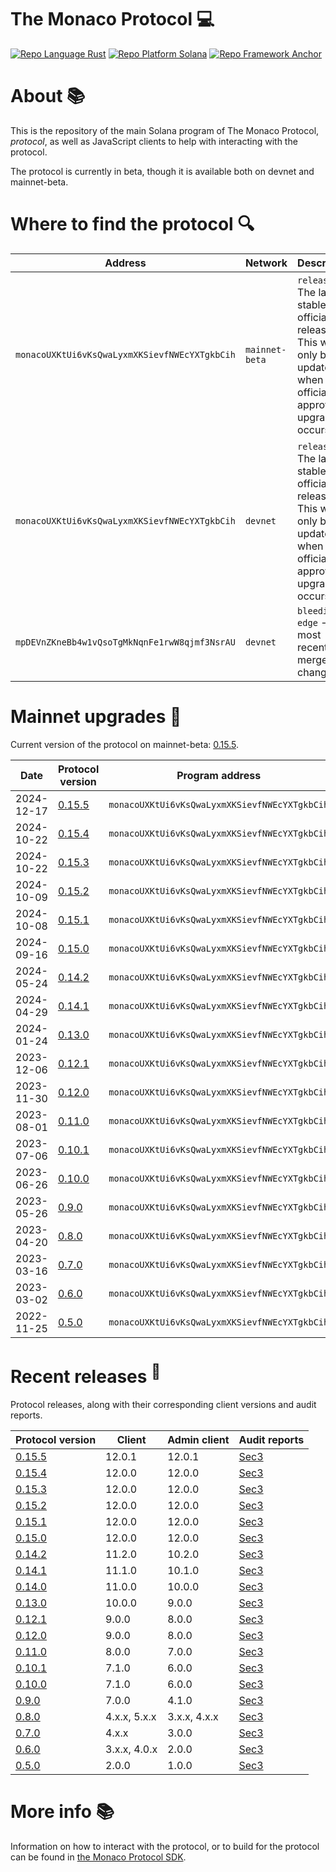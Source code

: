 # The Monaco Protocol :computer:

<a href="https://doc.rust-lang.org/std/"><img alt="Repo Language Rust"  src="http://img.shields.io/badge/language-rust-orange"></a>
<a href="https://docs.solana.com/developing/programming-model/overview"><img alt="Repo Platform Solana"  src="http://img.shields.io/badge/platform-solana-blue"></a>
<a href="https://github.com/coral-xyz/anchor"><img alt="Repo Framework Anchor"  src="http://img.shields.io/badge/framework-anchor-9cf"></a><br/>

# About :books:

This is the repository of the main Solana program of The Monaco Protocol, _protocol_, as well as JavaScript clients to help with interacting with the protocol.

The protocol is currently in beta, though it is available both on devnet and mainnet-beta.

# Where to find the protocol :mag:

| Address                                       | Network        | Description                                                                                                         |
|-----------------------------------------------|----------------|---------------------------------------------------------------------------------------------------------------------|
| `monacoUXKtUi6vKsQwaLyxmXKSievfNWEcYXTgkbCih` | `mainnet-beta` | `release` - The latest stable official release. This will only be updated when an official approved upgrade occurs. |
| `monacoUXKtUi6vKsQwaLyxmXKSievfNWEcYXTgkbCih` | `devnet`       | `release` - The latest stable official release. This will only be updated when an official approved upgrade occurs. |
| `mpDEVnZKneBb4w1vQsoTgMkNqnFe1rwW8qjmf3NsrAU` | `devnet`       | `bleeding-edge` - The most recently merged changes.                                                                 |

# Mainnet upgrades :satellite:

Current version of the protocol on mainnet-beta: [0.15.5](https://github.com/MonacoProtocol/protocol/releases/tag/v0.15.5).

| Date       | Protocol version                                                          | Program address                               |
|------------|---------------------------------------------------------------------------|-----------------------------------------------|
| 2024-12-17 | [0.15.5](https://github.com/MonacoProtocol/protocol/releases/tag/v0.15.5) | `monacoUXKtUi6vKsQwaLyxmXKSievfNWEcYXTgkbCih` |
| 2024-10-22 | [0.15.4](https://github.com/MonacoProtocol/protocol/releases/tag/v0.15.4) | `monacoUXKtUi6vKsQwaLyxmXKSievfNWEcYXTgkbCih` |
| 2024-10-22 | [0.15.3](https://github.com/MonacoProtocol/protocol/releases/tag/v0.15.3) | `monacoUXKtUi6vKsQwaLyxmXKSievfNWEcYXTgkbCih` |
| 2024-10-09 | [0.15.2](https://github.com/MonacoProtocol/protocol/releases/tag/v0.15.2) | `monacoUXKtUi6vKsQwaLyxmXKSievfNWEcYXTgkbCih` |
| 2024-10-08 | [0.15.1](https://github.com/MonacoProtocol/protocol/releases/tag/v0.15.1) | `monacoUXKtUi6vKsQwaLyxmXKSievfNWEcYXTgkbCih` |
| 2024-09-16 | [0.15.0](https://github.com/MonacoProtocol/protocol/releases/tag/v0.15.0) | `monacoUXKtUi6vKsQwaLyxmXKSievfNWEcYXTgkbCih` |
| 2024-05-24 | [0.14.2](https://github.com/MonacoProtocol/protocol/releases/tag/v0.14.2) | `monacoUXKtUi6vKsQwaLyxmXKSievfNWEcYXTgkbCih` |
| 2024-04-29 | [0.14.1](https://github.com/MonacoProtocol/protocol/releases/tag/v0.14.1) | `monacoUXKtUi6vKsQwaLyxmXKSievfNWEcYXTgkbCih` |
| 2024-01-24 | [0.13.0](https://github.com/MonacoProtocol/protocol/releases/tag/v0.13.0) | `monacoUXKtUi6vKsQwaLyxmXKSievfNWEcYXTgkbCih` |
| 2023-12-06 | [0.12.1](https://github.com/MonacoProtocol/protocol/releases/tag/v0.12.1) | `monacoUXKtUi6vKsQwaLyxmXKSievfNWEcYXTgkbCih` |
| 2023-11-30 | [0.12.0](https://github.com/MonacoProtocol/protocol/releases/tag/v0.12.0) | `monacoUXKtUi6vKsQwaLyxmXKSievfNWEcYXTgkbCih` |
| 2023-08-01 | [0.11.0](https://github.com/MonacoProtocol/protocol/releases/tag/v0.11.0) | `monacoUXKtUi6vKsQwaLyxmXKSievfNWEcYXTgkbCih` |
| 2023-07-06 | [0.10.1](https://github.com/MonacoProtocol/protocol/releases/tag/v0.10.1) | `monacoUXKtUi6vKsQwaLyxmXKSievfNWEcYXTgkbCih` |
| 2023-06-26 | [0.10.0](https://github.com/MonacoProtocol/protocol/releases/tag/v0.10.0) | `monacoUXKtUi6vKsQwaLyxmXKSievfNWEcYXTgkbCih` |
| 2023-05-26 | [0.9.0](https://github.com/MonacoProtocol/protocol/releases/tag/v0.9.0)   | `monacoUXKtUi6vKsQwaLyxmXKSievfNWEcYXTgkbCih` |
| 2023-04-20 | [0.8.0](https://github.com/MonacoProtocol/protocol/releases/tag/v0.8.0)   | `monacoUXKtUi6vKsQwaLyxmXKSievfNWEcYXTgkbCih` |
| 2023-03-16 | [0.7.0](https://github.com/MonacoProtocol/protocol/releases/tag/v0.7.0)   | `monacoUXKtUi6vKsQwaLyxmXKSievfNWEcYXTgkbCih` |
| 2023-03-02 | [0.6.0](https://github.com/MonacoProtocol/protocol/releases/tag/v0.6.0)   | `monacoUXKtUi6vKsQwaLyxmXKSievfNWEcYXTgkbCih` |
| 2022-11-25 | [0.5.0](https://github.com/MonacoProtocol/protocol/releases/tag/v0.5.0)   | `monacoUXKtUi6vKsQwaLyxmXKSievfNWEcYXTgkbCih` |

# Recent releases <sup>:rocket:</sup>

Protocol releases, along with their corresponding client versions and audit reports.

| Protocol version                                                          | Client       | Admin client | Audit reports                                                                      |
|---------------------------------------------------------------------------|--------------|--------------|------------------------------------------------------------------------------------|
| [0.15.5](https://github.com/MonacoProtocol/protocol/releases/tag/v0.15.0) | 12.0.1       | 12.0.1       | [Sec3](https://github.com/MonacoProtocol/protocol/tree/main/audit/sec3/0.15.5.pdf) |
| [0.15.4](https://github.com/MonacoProtocol/protocol/releases/tag/v0.15.0) | 12.0.0       | 12.0.0       | [Sec3](https://github.com/MonacoProtocol/protocol/tree/main/audit/sec3/0.15.4.pdf) |
| [0.15.3](https://github.com/MonacoProtocol/protocol/releases/tag/v0.15.0) | 12.0.0       | 12.0.0       | [Sec3](https://github.com/MonacoProtocol/protocol/tree/main/audit/sec3/0.15.3.pdf) |
| [0.15.2](https://github.com/MonacoProtocol/protocol/releases/tag/v0.15.0) | 12.0.0       | 12.0.0       | [Sec3](https://github.com/MonacoProtocol/protocol/tree/main/audit/sec3/0.15.2.pdf) |
| [0.15.1](https://github.com/MonacoProtocol/protocol/releases/tag/v0.15.0) | 12.0.0       | 12.0.0       | [Sec3](https://github.com/MonacoProtocol/protocol/tree/main/audit/sec3/0.15.1.pdf) |
| [0.15.0](https://github.com/MonacoProtocol/protocol/releases/tag/v0.15.0) | 12.0.0       | 12.0.0       | [Sec3](https://github.com/MonacoProtocol/protocol/tree/main/audit/sec3/0.15.0.pdf) |
| [0.14.2](https://github.com/MonacoProtocol/protocol/releases/tag/v0.14.2) | 11.2.0       | 10.2.0       | [Sec3](https://github.com/MonacoProtocol/protocol/tree/main/audit/sec3/0.14.2.pdf) |
| [0.14.1](https://github.com/MonacoProtocol/protocol/releases/tag/v0.14.1) | 11.1.0       | 10.1.0       | [Sec3](https://github.com/MonacoProtocol/protocol/tree/main/audit/sec3/0.14.1.pdf) |
| [0.14.0](https://github.com/MonacoProtocol/protocol/releases/tag/v0.14.0) | 11.0.0       | 10.0.0       | [Sec3](https://github.com/MonacoProtocol/protocol/tree/main/audit/sec3/0.14.0.pdf) |
| [0.13.0](https://github.com/MonacoProtocol/protocol/releases/tag/v0.13.0) | 10.0.0       | 9.0.0        | [Sec3](https://github.com/MonacoProtocol/protocol/tree/main/audit/sec3/0.13.0.pdf) |
| [0.12.1](https://github.com/MonacoProtocol/protocol/releases/tag/v0.12.1) | 9.0.0        | 8.0.0        | [Sec3](https://github.com/MonacoProtocol/protocol/tree/main/audit/sec3/0.12.1.pdf) |
| [0.12.0](https://github.com/MonacoProtocol/protocol/releases/tag/v0.12.0) | 9.0.0        | 8.0.0        | [Sec3](https://github.com/MonacoProtocol/protocol/tree/main/audit/sec3/0.12.0.pdf) |
| [0.11.0](https://github.com/MonacoProtocol/protocol/releases/tag/v0.11.0) | 8.0.0        | 7.0.0        | [Sec3](https://github.com/MonacoProtocol/protocol/tree/main/audit/sec3/0.11.0.pdf) |
| [0.10.1](https://github.com/MonacoProtocol/protocol/releases/tag/v0.10.1) | 7.1.0        | 6.0.0        | [Sec3](https://github.com/MonacoProtocol/protocol/tree/main/audit/sec3/0.10.1.pdf) |
| [0.10.0](https://github.com/MonacoProtocol/protocol/releases/tag/v0.10.0) | 7.1.0        | 6.0.0        | [Sec3](https://github.com/MonacoProtocol/protocol/tree/main/audit/sec3/0.10.0.pdf) |
| [0.9.0](https://github.com/MonacoProtocol/protocol/releases/tag/v0.9.0)   | 7.0.0        | 4.1.0        | [Sec3](https://github.com/MonacoProtocol/protocol/tree/main/audit/sec3/0.9.0.pdf)  |
| [0.8.0](https://github.com/MonacoProtocol/protocol/releases/tag/v0.8.0)   | 4.x.x, 5.x.x | 3.x.x, 4.x.x | [Sec3](https://github.com/MonacoProtocol/protocol/tree/main/audit/sec3/0.8.0.pdf)  |
| [0.7.0](https://github.com/MonacoProtocol/protocol/releases/tag/v0.7.0)   | 4.x.x        | 3.0.0        | [Sec3](https://github.com/MonacoProtocol/protocol/tree/main/audit/sec3/0.7.0.pdf)  |
| [0.6.0](https://github.com/MonacoProtocol/protocol/releases/tag/v0.6.0)   | 3.x.x, 4.0.x | 2.0.0        | [Sec3](https://github.com/MonacoProtocol/protocol/tree/main/audit/sec3/0.6.0.pdf)  |
| [0.5.0](https://github.com/MonacoProtocol/protocol/releases/tag/v0.5.0)   | 2.0.0        | 1.0.0        | [Sec3](https://github.com/MonacoProtocol/protocol/tree/main/audit/sec3/0.5.0.pdf)  |

# More info :books:

Information on how to interact with the protocol, or to build for the protocol can be found in [the Monaco Protocol SDK](https://github.com/MonacoProtocol/sdk).
